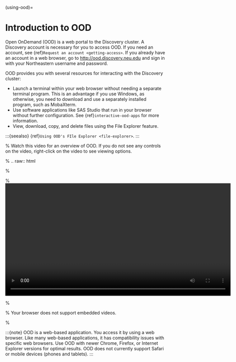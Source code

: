 (using-ood)=

# Introduction to OOD

Open OnDemand (OOD) is a web portal to the Discovery cluster. A Discovery account is necessary for you to access OOD. If you need an account, see {ref}`Request an account <getting-access>`. If you already have an account in a web browser, go to <http://ood.discovery.neu.edu> and sign in with your Northeastern username and password.

OOD provides you with several resources for interacting with the Discovery cluster:

- Launch a terminal within your web browser without needing a separate terminal program. This is an advantage if you use Windows, as otherwise, you need to download and use a separately installed program, such as MobaXterm.
- Use software applications like SAS Studio that run in your browser without further configuration. See {ref}`interactive-ood-apps` for more information.
- View, download, copy, and delete files using the File Explorer feature.

:::{seealso}
{ref}`Using OOD's FIle Explorer <file-explorer>`.
:::

% Watch this video for an overview of OOD. If you do not see any controls on the video, right-click on the video to see viewing options.

% .. raw:: html

%

% <video width="710" autoplay mute controls>

% <source src="../video/XXXXXXX.mp4" type="video/mp4">

% Your browser does not support embedded videos.

% </video>

:::{note}
OOD is a web-based application. You access it by using a web browser. Like many web-based applications, it has compatibility issues with specific web browsers. Use OOD with newer Chrome, Firefox, or Internet Explorer versions for optimal results. OOD does not currently support Safari or mobile devices (phones and tablets).
:::
